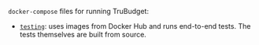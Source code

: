 `docker-compose` files for running TruBudget:

<!-- - [`local`](./local/): builds images from source
- [`master`](./master/): uses images from Docker Hub
- [`multi`](./multi/): builds images from source. Starts envoronment with multiple slave nodes -->

- [`testing`](./testing/): uses images from Docker Hub and runs end-to-end tests. The tests themselves are built from source.

